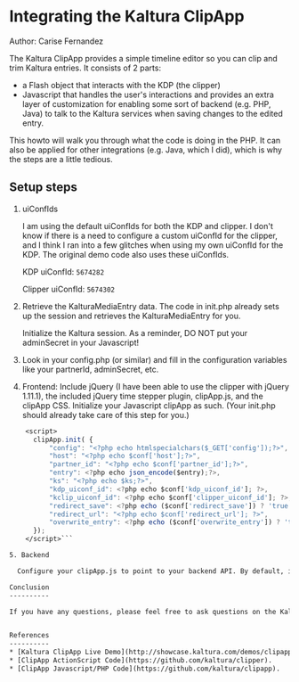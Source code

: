 Integrating the Kaltura ClipApp
===================

Author: Carise Fernandez

The Kaltura ClipApp provides a simple timeline editor so you can clip and trim Kaltura entries. It consists of 2 parts:

 - a Flash object that interacts with the KDP (the clipper)
 - Javascript that handles the user's interactions and provides an extra layer of customization for enabling some sort of backend (e.g. PHP, Java) to talk to the Kaltura services when saving changes to the edited entry.

This howto will walk you through what the code is doing in the PHP. It can also be applied for other integrations (e.g. Java, which I did), which is why the steps are a little tedious.

Setup steps
-----------

1. uiConfIds

    I am using the default uiConfIds for both the KDP and clipper. I don't know if there is a need to configure a custom uiConfId for the clipper, and I think I ran into a few glitches when using my own uiConfId for the KDP. The original demo code also uses these uiConfIds.

    KDP uiConfId: ```5674282```

    Clipper uiConfId: ```5674302```

2. Retrieve the KalturaMediaEntry data. The code in init.php already sets up the session and retrieves the KalturaMediaEntry for you.

    Initialize the Kaltura session. As a reminder, DO NOT put your adminSecret in your Javascript!

3. Look in your config.php (or similar) and fill in the configuration variables like your partnerId, adminSecret, etc.

4. Frontend: Include jQuery (I have been able to use the clipper with jQuery 1.11.1), the included jQuery time stepper plugin, clipApp.js, and the clipApp CSS. Initialize your Javascript clipApp as such. (Your init.php should already take care of this step for you.)

  ```jsp
      <script>
        clipApp.init( {
            "config": "<?php echo htmlspecialchars($_GET['config']);?>",
            "host": "<?php echo $conf['host'];?>",
            "partner_id": "<?php echo $conf['partner_id'];?>",
            "entry": <?php echo json_encode($entry);?>,
            "ks": "<?php echo $ks;?>",
            "kdp_uiconf_id": <?php echo $conf['kdp_uiconf_id']; ?>,
            "kclip_uiconf_id": <?php echo $conf['clipper_uiconf_id']; ?>,
            "redirect_save": <?php echo ($conf['redirect_save']) ? 'true' : 'false'; ?>,
            "redirect_url": "<?php echo $conf['redirect_url']; ?>",
            "overwrite_entry": <?php echo ($conf['overwrite_entry']) ? 'true' : 'false'; ?>
        });
      </script>```

5. Backend

    Configure your clipApp.js to point to your backend API. By default, it is hardcoded to save.php.

Conclusion
----------

If you have any questions, please feel free to ask questions on the Kaltura community forum.


References
----------
* [Kaltura ClipApp Live Demo](http://showcase.kaltura.com/demos/clipapp/index.php?cb=1410466358).
* [ClipApp ActionScript Code](https://github.com/kaltura/clipper).
* [ClipApp Javascript/PHP Code](https://github.com/kaltura/clipapp).
